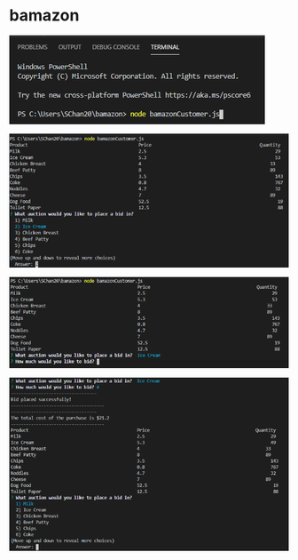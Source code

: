 # bamazon


![Alt text](/screenshots/1.png?raw=true "Optional Title")


![Alt text](/screenshots/2.png?raw=true "Optional Title")


![Alt text](/screenshots/3.png?raw=true "Optional Title")


![Alt text](/screenshots/4.png?raw=true "Optional Title")
